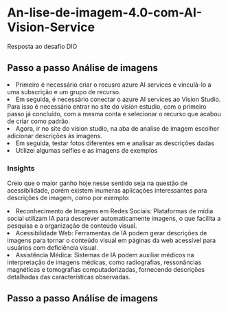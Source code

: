 # An-lise-de-imagem-4.0-com-AI-Vision-Service
Resposta ao desafio DIO

## Passo a passo Análise de imagens
<li>Primeiro é necessário criar o recusro azure AI services e vinculá-lo a uma subscrição e um grupo de recurso.
<li>Em seguida, é necessário conectar o azure AI services ao Vision Studio. Para isso é necessário entrar no site do vision estudio, com o primeiro passo já concluído, com a mesma conta e selecionar o recurso que acabou de criar como padrão.
<li>Agora, ir no site do vision studio, na aba de analise de imagem escolher adicionar descrições às imagens.
<li>Em seguida, testar fotos diferentes em e analisar as descrições dadas</li>
<li>Utilizei algumas selfies e as imagens de exemplos</li>

### Insights
Creio que o maior ganho hoje nesse sentido seja na questão de acessibilidade, porém existem inumeras aplicações interessantes para descrições de imagem, como por exemplo:
<li>Reconhecimento de Imagens em Redes Sociais: Plataformas de mídia social utilizam IA para descrever automaticamente imagens, o que facilita a pesquisa e a organização de conteúdo visual.

<li>Acessibilidade Web: Ferramentas de IA podem gerar descrições de imagens para tornar o conteúdo visual em páginas da web acessível para usuários com deficiência visual.

<li>Assistência Médica: Sistemas de IA podem auxiliar médicos na interpretação de imagens médicas, como radiografias, ressonâncias magnéticas e tomografias computadorizadas, fornecendo descrições detalhadas das características observadas.

## Passo a passo Análise de imagens
